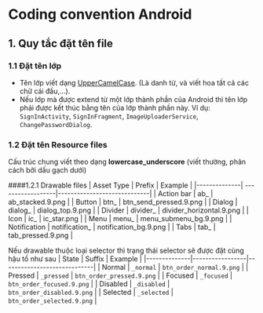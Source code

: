# Coding convention Android

## 1. Quy tắc đặt tên file

### 1.1 Đặt tên lớp
* Tên lớp viết dạng [UpperCamelCase](http://en.wikipedia.org/wiki/CamelCase). (Là danh từ, và viết hoa tất cả các chữ cái đầu,...).
* Nếu lớp mà được extend từ một lớp thành phần của Android thì tên lớp phải được kết thúc bằng tên của lớp thành phần này. Ví dụ: `SignInActivity`, `SignInFragment`, `ImageUploaderService`, `ChangePasswordDialog`.

### 1.2 Đặt tên Resource files
Cấu trúc chung viết theo dạng __lowercase_underscore__ (viết thường, phân cách bởi dấu gạch dưới)

####1.2.1 Drawable files
| Asset Type   | Prefix            |		Example               |
|--------------| ------------------|-----------------------------|
| Action bar   | ab_             | ab_stacked.9.png          |
| Button       | btn_	            | btn_send_pressed.9.png    |
| Dialog       | dialog_         | dialog_top.9.png          |
| Divider      | divider_        | divider_horizontal.9.png  |
| Icon         | ic_	            | ic_star.png               |
| Menu         | menu_	           | menu_submenu_bg.9.png     |
| Notification | notification_	| notification_bg.9.png     |
| Tabs         | tab_            | tab_pressed.9.png         |

Nếu drawable thuộc loại selector thì trạng thái selector sẽ được đặt cùng hậu tố như sau
| State	       | Suffix          | Example                     |
|--------------|-----------------|-----------------------------|
| Normal       | `_normal`       | `btn_order_normal.9.png`    |
| Pressed      | `_pressed`      | `btn_order_pressed.9.png`   |
| Focused      | `_focused`      | `btn_order_focused.9.png`   |
| Disabled     | `_disabled`     | `btn_order_disabled.9.png`  |
| Selected     | `_selected`     | `btn_order_selected.9.png`  |



